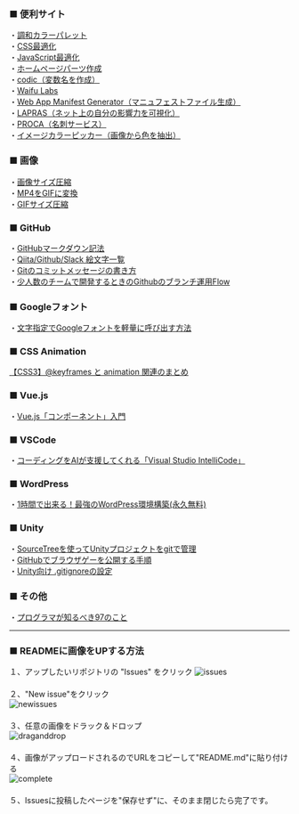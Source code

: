   
### ■ 便利サイト
・[調和カラーパレット](http://paletta.mrk1869.com/)  
・[CSS最適化](https://csscompressor.com/)  
・[JavaScript最適化](https://developers.google.com/closure/compiler/)  
・[ホームページパーツ作成](https://webparts.cman.jp/)  
・[codic（変数名を作成）](https://codic.jp/)  
・[Waifu Labs](https://waifulabs.com/)  
・[Web App Manifest Generator（マニュフェストファイル生成）](https://app-manifest.firebaseapp.com)  
・[LAPRAS（ネット上の自分の影響力を可視化）](https://lapras.com/person)  
・[PROCA（名刺サービス）](https://pro-ca.jp/)  
・[イメージカラーピッカー（画像から色を抽出）](https://lab.syncer.jp/Tool/Image-Color-Picker/)


### ■ 画像
・[画像サイズ圧縮](https://tinypng.com/)  
・[MP4をGIFに変換](https://www.aconvert.com/jp/video/mp4-to-gif/)  
・[GIFサイズ圧縮](https://compressor.io/)

### ■ GitHub  
・[GitHubマークダウン記法](https://web-generalist.com/github-comment-markdown/)  
・[Qiita/Github/Slack 絵文字一覧](https://qiita.com/yamadashiii/items/ae673f2bae8f1525b6af)  
・[Gitのコミットメッセージの書き方](https://qiita.com/itosho/items/9565c6ad2ffc24c09364)  
・[少人数のチームで開発するときのGithubのブランチ運用Flow](https://qiita.com/tktktktk/items/8b40cde759554ea071f9)  

### ■ Googleフォント
・[文字指定でGoogleフォントを軽量に呼び出す方法](https://9-bb.com/%E5%BF%85%E8%A6%81%E3%81%AA%E6%96%87%E5%AD%97%E3%81%A0%E3%81%91%E6%8C%87%E5%AE%9A%E3%81%97%E3%81%A6google%E3%83%95%E3%82%A9%E3%83%B3%E3%83%88%E3%82%92%E6%9C%80%E3%82%82%E8%BB%BD%E9%87%8F%E3%81%AB/)

### ■ CSS Animation
[【CSS3】@keyframes と animation 関連のまとめ](https://qiita.com/7968/items/1d999354e00db53bcbd8)

### ■ Vue.js
・[Vue.js「コンポーネント」入門](https://qiita.com/kiyokiyo_kzsby/items/980c1dc45e00d2d3cbb4)

### ■ VSCode
・[コーディングをAIが支援してくれる「Visual Studio IntelliCode」](https://www.publickey1.jp/blog/18/aivisual_studio_intellicodejavagithub.html)

### ■ WordPress
・[1時間で出来る！最強のWordPress環境構築(永久無料)](https://qiita.com/ryuta69/items/dbb0db5cf7099b7a7cc4)

### ■ Unity
・[SourceTreeを使ってUnityプロジェクトをgitで管理](http://sleepnel.hatenablog.com/entry/2017/01/02/161600)  
・[GitHubでブラウザゲーを公開する手順](http://ch.nicovideo.jp/lackLucky/blomaga/ar1467447)  
・[Unity向け .gitignoreの設定](https://qiita.com/nariya/items/97afba6b7b448920cdf0)

### ■ その他
・[プログラマが知るべき97のこと](https://xn--97-273ae6a4irb6e2hsoiozc2g4b8082p.com/)

---

### ■ READMEに画像をUPする方法
１、アップしたいリポジトリの "Issues" をクリック
![issues](https://user-images.githubusercontent.com/39142850/45180408-45a25c00-b256-11e8-9a34-37f3d58fd7df.png)  
　  
２、"New issue"をクリック  
![newissues](https://user-images.githubusercontent.com/39142850/45180530-a3cf3f00-b256-11e8-8b48-8e6e8f9e1945.png)  
　  
３、任意の画像をドラック＆ドロップ  
![draganddrop](https://user-images.githubusercontent.com/39142850/45180634-e7c24400-b256-11e8-970b-df39d11dd64b.png)  
　  
４、画像がアップロードされるのでURLをコピーして"README.md"に貼り付ける  
![complete](https://user-images.githubusercontent.com/39142850/45180927-e5acb500-b257-11e8-92cb-02302dbf0662.png)  
　  
５、Issuesに投稿したページを"保存せず"に、そのまま閉じたら完了です。  
